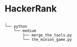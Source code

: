 # HackerRank

```
.
└── python
    └── medium
        ├── merge_the_tools.py
        └── the_minion_game.py
```
